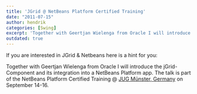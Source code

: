 ```yaml
---
title: 'JGrid @ NetBeans Platform Certified Training'
date: "2011-07-15"
author: hendrik
categories: [Swing]
excerpt: 'Together with Geertjan Wielenga from Oracle I will introduce the jGrid-Component and its integration into a NetBeans Platform app'
outdated: true
---
```

If you are interested in JGrid & Netbeans here is a hint for you:

Together with Geertjan Wielenga from Oracle I will introduce the jGrid-Component and its integration into a NetBeans Platform app. The talk is part of the NetBeans Platform Certified Training @
[JUG Münster, Germany](http://www.jug-muenster.de) on September 14-16.
